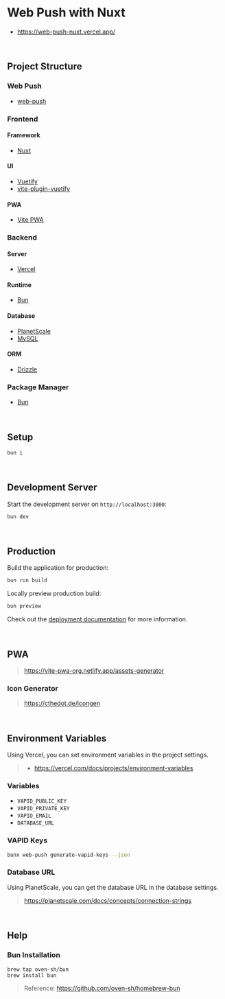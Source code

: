 # Web Push with Nuxt

- https://web-push-nuxt.vercel.app/

<br/>

## Project Structure

### Web Push

- [web-push](https://www.npmjs.com/package/web-push)

### Frontend

#### Framework

- [Nuxt](https://nuxt.com)

#### UI

- [Vuetify](https://vuetifyjs.com)
- [vite-plugin-vuetify](https://www.npmjs.com/package/vite-plugin-vuetify)

#### PWA

- [Vite PWA](https://vite-pwa-org.netlify.app/)

### Backend

#### Server

- [Vercel](https://vercel.com)

#### Runtime

- [Bun](https://bun.sh)

#### Database

- [PlanetScale](https://planetscale.com)
- [MySQL](https://www.mysql.com)

#### ORM

- [Drizzle](https://orm.drizzle.team)

### Package Manager

- [Bun](https://bun.sh)

<br/>

## Setup

```bash
bun i
```

<br/>

## Development Server

Start the development server on `http://localhost:3000`:

```bash
bun dev
```

<br/>

## Production

Build the application for production:

```bash
bun run build
```

Locally preview production build:

```bash
bun preview
```

Check out the [deployment documentation](https://nuxt.com/docs/getting-started/deployment) for more information.

<br/>

## PWA

> https://vite-pwa-org.netlify.app/assets-generator

### Icon Generator

> https://cthedot.de/icongen

<br/>

## Environment Variables

Using Vercel, you can set environment variables in the project settings.

> - https://vercel.com/docs/projects/environment-variables

### Variables

- `VAPID_PUBLIC_KEY`
- `VAPID_PRIVATE_KEY`
- `VAPID_EMAIL`
- `DATABASE_URL`

### VAPID Keys

```bash
bunx web-push generate-vapid-keys --json
```

### Database URL

Using PlanetScale, you can get the database URL in the database settings.

> https://planetscale.com/docs/concepts/connection-strings

<br/>

## Help

### Bun Installation

```
brew tap oven-sh/bun
brew install bun
```

> Reference: https://github.com/oven-sh/homebrew-bun

